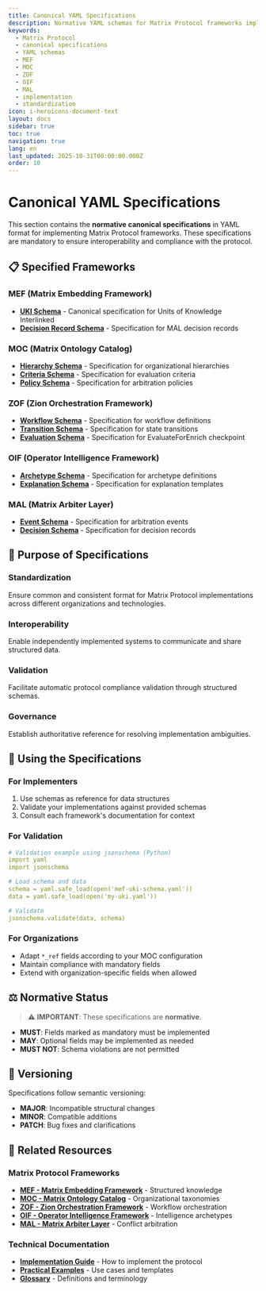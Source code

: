 ```yaml
---
title: Canonical YAML Specifications
description: Normative YAML schemas for Matrix Protocol frameworks implementation
keywords:
  - Matrix Protocol
  - canonical specifications
  - YAML schemas
  - MEF
  - MOC
  - ZOF
  - OIF
  - MAL
  - implementation
  - standardization
icon: i-heroicons-document-text
layout: docs
sidebar: true
toc: true
navigation: true
lang: en
last_updated: 2025-10-31T00:00:00.000Z
order: 10
---
```


# Canonical YAML Specifications

This section contains the **normative canonical specifications** in YAML format for implementing Matrix Protocol frameworks. These specifications are mandatory to ensure interoperability and compliance with the protocol.

## 📋 Specified Frameworks

### MEF (Matrix Embedding Framework)
- **[UKI Schema](./mef/)** - Canonical specification for Units of Knowledge Interlinked
- **[Decision Record Schema](./mef/)** - Specification for MAL decision records

### MOC (Matrix Ontology Catalog)  
- **[Hierarchy Schema](./moc/)** - Specification for organizational hierarchies
- **[Criteria Schema](./moc/)** - Specification for evaluation criteria
- **[Policy Schema](./moc/)** - Specification for arbitration policies

### ZOF (Zion Orchestration Framework)
- **[Workflow Schema](./zof/)** - Specification for workflow definitions
- **[Transition Schema](./zof/)** - Specification for state transitions
- **[Evaluation Schema](./zof/)** - Specification for EvaluateForEnrich checkpoint

### OIF (Operator Intelligence Framework)
- **[Archetype Schema](./oif/)** - Specification for archetype definitions
- **[Explanation Schema](./oif/)** - Specification for explanation templates

### MAL (Matrix Arbiter Layer)
- **[Event Schema](./mal/)** - Specification for arbitration events
- **[Decision Schema](./mal/)** - Specification for decision records

## 🎯 Purpose of Specifications

### Standardization
Ensure common and consistent format for Matrix Protocol implementations across different organizations and technologies.

### Interoperability  
Enable independently implemented systems to communicate and share structured data.

### Validation
Facilitate automatic protocol compliance validation through structured schemas.

### Governance
Establish authoritative reference for resolving implementation ambiguities.


## 🔧 Using the Specifications

### For Implementers
1. Use schemas as reference for data structures
2. Validate your implementations against provided schemas
3. Consult each framework's documentation for context

### For Validation
```yaml
# Validation example using jsonschema (Python)
import yaml
import jsonschema

# Load schema and data
schema = yaml.safe_load(open('mef-uki-schema.yaml'))
data = yaml.safe_load(open('my-uki.yaml'))

# Validate
jsonschema.validate(data, schema)
```

### For Organizations
- Adapt `*_ref` fields according to your MOC configuration
- Maintain compliance with mandatory fields
- Extend with organization-specific fields when allowed

## ⚖️ Normative Status

> ⚠️ **IMPORTANT**: These specifications are **normative**.

- **MUST**: Fields marked as mandatory must be implemented
- **MAY**: Optional fields may be implemented as needed
- **MUST NOT**: Schema violations are not permitted

## 🔄 Versioning

Specifications follow semantic versioning:
- **MAJOR**: Incompatible structural changes
- **MINOR**: Compatible additions
- **PATCH**: Bug fixes and clarifications

## 📖 Related Resources

### Matrix Protocol Frameworks
- **[MEF - Matrix Embedding Framework](../mef)** - Structured knowledge
- **[MOC - Matrix Ontology Catalog](../moc)** - Organizational taxonomies
- **[ZOF - Zion Orchestration Framework](../zof)** - Workflow orchestration
- **[OIF - Operator Intelligence Framework](../oif)** - Intelligence archetypes
- **[MAL - Matrix Arbiter Layer](../mal)** - Conflict arbitration

### Technical Documentation
- **[Implementation Guide](/docs/implementation)** - How to implement the protocol
- **[Practical Examples](/docs/examples)** - Use cases and templates
- **[Glossary](/docs/glossary)** - Definitions and terminology
